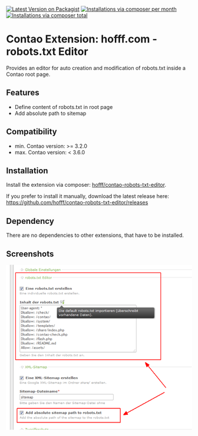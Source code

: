 [![Latest Version on Packagist](http://img.shields.io/packagist/v/hofff/contao-robots-txt-editor.svg?style=flat)](https://packagist.org/packages/hofff/contao-robots-txt-editor)
[![Installations via composer per month](http://img.shields.io/packagist/dm/hofff/contao-robots-txt-editor.svg?style=flat)](https://packagist.org/packages/hofff/contao-robots-txt-editor)
[![Installations via composer total](http://img.shields.io/packagist/dt/hofff/contao-robots-txt-editor.svg?style=flat)](https://packagist.org/packages/hofff/contao-robots-txt-editor)

# Contao Extension: hofff.com - robots.txt Editor

Provides an editor for auto creation and modification of robots.txt inside a Contao root page.


## Features

- Define content of robots.txt in root page
- Add absolute path to sitemap


## Compatibility

- min. Contao version: >= 3.2.0
- max. Contao version: <  3.6.0


## Installation

Install the extension via composer: [hofff/contao-robots-txt-editor](https://packagist.org/packages/hofff/contao-robots-txt-editor).

If you prefer to install it manually, download the latest release here: https://github.com/hofff/contao-robots-txt-editor/releases


## Dependency

There are no dependencies to other extensions, that have to be installed.


## Screenshots

![Back end configuration](screenshot-backend.png)
